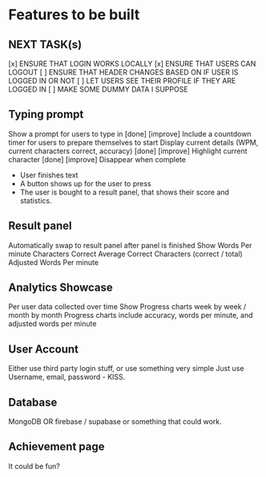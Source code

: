 # Features to be built

## NEXT TASK(s)

[x] ENSURE THAT LOGIN WORKS LOCALLY
[x] ENSURE THAT USERS CAN LOGOUT
[ ] ENSURE THAT HEADER CHANGES BASED ON IF USER IS LOGGED IN OR NOT
[ ] LET USERS SEE THEIR PROFILE IF THEY ARE LOGGED IN
[ ] MAKE SOME DUMMY DATA I SUPPOSE

## Typing prompt

Show a prompt for users to type in [done] [improve]
Include a countdown timer for users to prepare themselves to start
Display current details (WPM, current characters correct, accuracy) [done] [improve]
Highlight current character [done] [improve]
Disappear when complete

-   User finishes text
-   A button shows up for the user to press
-   The user is bought to a result panel, that shows their score and statistics.

## Result panel

Automatically swap to result panel after panel is finished
Show Words Per minute
Characters Correct
Average Correct Characters (correct / total)
Adjusted Words Per minute

## Analytics Showcase

Per user data collected over time
Show Progress charts week by week / month by month
Progress charts include accuracy, words per minute, and adjusted words per minute

## User Account

Either use third party login stuff, or use something very simple
Just use Username, email, password - KISS.

## Database

MongoDB OR firebase / supabase or something that could work.

## Achievement page

It could be fun?
